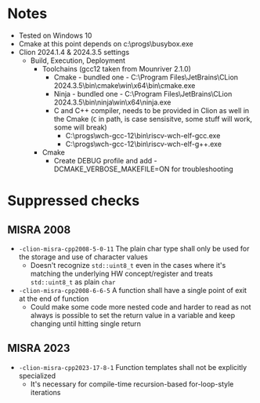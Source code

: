 # Notes

- Tested on Windows 10
- Cmake at this point depends on c:\progs\busybox.exe
- Clion 2024.1.4 & 2024.3.5 settings
  - Build, Execution, Deployment
    - Toolchains (gcc12 taken from Mounriver 2.1.0)
      - Cmake - bundled one - C:\Program Files\JetBrains\CLion 2024.3.5\bin\cmake\win\x64\bin\cmake.exe
      - Ninja - bundled one - C:\Program Files\JetBrains\CLion 2024.3.5\bin\ninja\win\x64\ninja.exe
      - C and C++ compiler, needs to be provided in Clion as well in the Cmake (`C` in path, is case sensisitve, some stuff will work, some will break) 
        - C:\progs\wch-gcc-12\bin\riscv-wch-elf-gcc.exe
        - C:\progs\wch-gcc-12\bin\riscv-wch-elf-g++.exe
    - Cmake
      - Create DEBUG profile and add -DCMAKE_VERBOSE_MAKEFILE=ON for troubleshooting

# Suppressed checks

## MISRA 2008
- `-clion-misra-cpp2008-5-0-11` The plain char type shall only be used for the storage and use of character values
  - Doesn't recognize `std::uint8_t` even in the cases where it's matching the underlying HW concept/register and treats `std::uint8_t` as plain `char`
- `-clion-misra-cpp2008-6-6-5` A function shall have a single point of exit at the end of function
  - Could make some code more nested code and harder to read as not always is possible to set the return value in a variable and keep changing until hitting single return

## MISRA 2023
- `-clion-misra-cpp2023-17-8-1` Function templates shall not be explicitly specialized
  - It's necessary for compile-time recursion-based for-loop-style iterations 